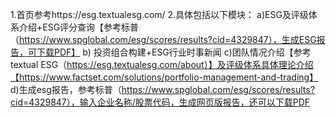 
1.首页参考https://esg.textualesg.com/
2.具体包括以下模块：
a)ESG及评级体系介绍+ESG评分查询【参考标普（https://www.spglobal.com/esg/scores/results?cid=4329847），生成ESG报告，可下载PDF】
b) 投资组合构建+ESG行业时事新闻
c)团队情况介绍【参考textual ESG（https://esg.textualesg.com/about）】及评级体系具体理论介绍【https://www.factset.com/solutions/portfolio-management-and-trading】
d)生成esg报告，参考标普（https://www.spglobal.com/esg/scores/results?cid=4329847），输入企业名称/股票代码，生成网页版报告，还可以下载PDF
